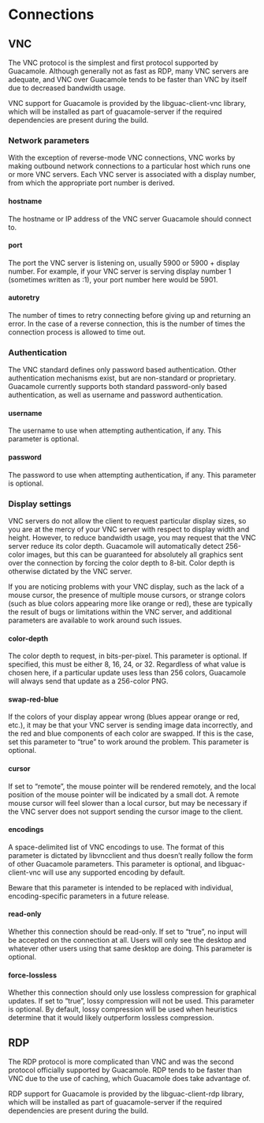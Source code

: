 # Connections
## VNC

The VNC protocol is the simplest and first protocol supported by Guacamole. Although generally not as fast as RDP, many VNC servers are adequate, and VNC over Guacamole tends to be faster than VNC by itself due to decreased bandwidth usage.

VNC support for Guacamole is provided by the libguac-client-vnc library, which will be installed as part of guacamole-server if the required dependencies are present during the build.

### Network parameters

With the exception of reverse-mode VNC connections, VNC works by making outbound network connections to a particular host which runs one or more VNC servers. Each VNC server is associated with a display number, from which the appropriate port number is derived.

#### hostname
The hostname or IP address of the VNC server Guacamole should connect to.

#### port
The port the VNC server is listening on, usually 5900 or 5900 + display number. For example, if your VNC server is serving display number 1 (sometimes written as :1), your port number here would be 5901.

#### autoretry
The number of times to retry connecting before giving up and returning an error. In the case of a reverse connection, this is the number of times the connection process is allowed to time out.

### Authentication

The VNC standard defines only password based authentication. Other authentication mechanisms exist, but are non-standard or proprietary. Guacamole currently supports both standard password-only based authentication, as well as username and password authentication.

#### username
The username to use when attempting authentication, if any. This parameter is optional.

#### password
The password to use when attempting authentication, if any. This parameter is optional.

### Display settings

VNC servers do not allow the client to request particular display sizes, so you are at the mercy of your VNC server with respect to display width and height. However, to reduce bandwidth usage, you may request that the VNC server reduce its color depth. Guacamole will automatically detect 256-color images, but this can be guaranteed for absolutely all graphics sent over the connection by forcing the color depth to 8-bit. Color depth is otherwise dictated by the VNC server.

If you are noticing problems with your VNC display, such as the lack of a mouse cursor, the presence of multiple mouse cursors, or strange colors (such as blue colors appearing more like orange or red), these are typically the result of bugs or limitations within the VNC server, and additional parameters are available to work around such issues.

#### color-depth
The color depth to request, in bits-per-pixel. This parameter is optional. If specified, this must be either 8, 16, 24, or 32. Regardless of what value is chosen here, if a particular update uses less than 256 colors, Guacamole will always send that update as a 256-color PNG.

#### swap-red-blue
If the colors of your display appear wrong (blues appear orange or red, etc.), it may be that your VNC server is sending image data incorrectly, and the red and blue components of each color are swapped. If this is the case, set this parameter to “true” to work around the problem. This parameter is optional.

#### cursor
If set to “remote”, the mouse pointer will be rendered remotely, and the local position of the mouse pointer will be indicated by a small dot. A remote mouse cursor will feel slower than a local cursor, but may be necessary if the VNC server does not support sending the cursor image to the client.

#### encodings
A space-delimited list of VNC encodings to use. The format of this parameter is dictated by libvncclient and thus doesn’t really follow the form of other Guacamole parameters. This parameter is optional, and libguac-client-vnc will use any supported encoding by default.

Beware that this parameter is intended to be replaced with individual, encoding-specific parameters in a future release.

#### read-only
Whether this connection should be read-only. If set to “true”, no input will be accepted on the connection at all. Users will only see the desktop and whatever other users using that same desktop are doing. This parameter is optional.

#### force-lossless
Whether this connection should only use lossless compression for graphical updates. If set to “true”, lossy compression will not be used. This parameter is optional. By default, lossy compression will be used when heuristics determine that it would likely outperform lossless compression.

## RDP

The RDP protocol is more complicated than VNC and was the second protocol officially supported by Guacamole. RDP tends to be faster than VNC due to the use of caching, which Guacamole does take advantage of.

RDP support for Guacamole is provided by the libguac-client-rdp library, which will be installed as part of guacamole-server if the required dependencies are present during the build.
